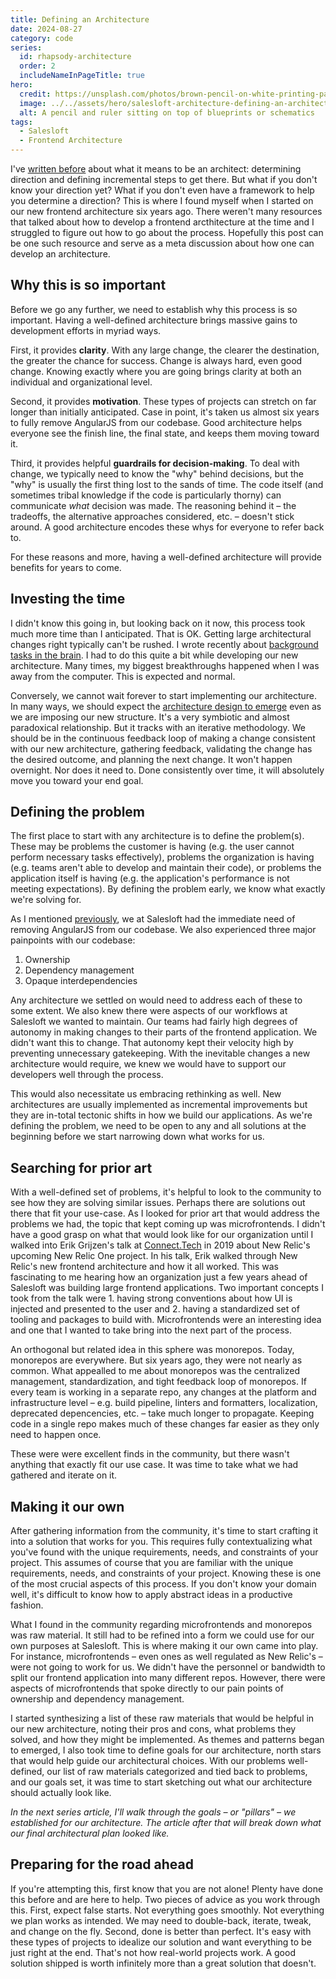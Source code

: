 ```yaml
---
title: Defining an Architecture
date: 2024-08-27
category: code
series:
  id: rhapsody-architecture
  order: 2
  includeNameInPageTitle: true
hero:
  credit: https://unsplash.com/photos/brown-pencil-on-white-printing-paper-fteR0e2BzKo
  image: ../../assets/hero/salesloft-architecture-defining-an-architecture.jpg
  alt: A pencil and ruler sitting on top of blueprints or schematics
tags:
  - Salesloft
  - Frontend Architecture
---
```


I've [written before](/posts/being-a-software-architect-at-salesloft) about what it means to be an architect: determining direction and defining incremental steps to get there. But what if you don't know your direction yet? What if you don't even have a framework to help you determine a direction? This is where I found myself when I started on our new frontend architecture six years ago. There weren't many resources that talked about how to develop a frontend arcthitecture at the time and I struggled to figure out how to go about the process. Hopefully this post can be one such resource and serve as a meta discussion about how one can develop an architecture.

## Why this is so important

Before we go any further, we need to establish why this process is so important. Having a well-defined architecture brings massive gains to development efforts in myriad ways.

First, it provides **clarity**. With any large change, the clearer the destination, the greater the chance for success. Change is always hard, even good change. Knowing exactly where you are going brings clarity at both an individual and organizational level.

Second, it provides **motivation**. These types of projects can stretch on far longer than initially anticipated. Case in point, it's taken us almost six years to fully remove AngularJS from our codebase. Good architecture helps everyone see the finish line, the final state, and keeps them moving toward it.

Third, it provides helpful **guardrails for decision-making**. To deal with change, we typically need to know the "why" behind decisions, but the "why" is usually the first thing lost to the sands of time. The code itself (and sometimes tribal knowledge if the code is particularly thorny) can communicate _what_ decision was made. The reasoning behind it – the tradeoffs, the alternative approaches considered, etc. – doesn't stick around. A good architecture encodes these whys for everyone to refer back to.

For these reasons and more, having a well-defined architecture will provide benefits for years to come.

## Investing the time

I didn't know this going in, but looking back on it now, this process took much more time than I anticipated. That is OK. Getting large architectural changes right typically can't be rushed. I wrote recently about [background tasks in the brain](/posts/background-threads-and-rubber-ducks/). I had to do this quite a bit while developing our new architecture. Many times, my biggest breakthroughs happened when I was away from the computer. This is expected and normal.

Conversely, we cannot wait forever to start implementing our architecture. In many ways, we should expect the [architecture design to emerge](https://en.wikipedia.org/wiki/Emergent_design#Emergent_design_in_agile_software_development) even as we are imposing our new structure. It's a very symbiotic and almost paradoxical relationship. But it tracks with an iterative methodology. We should be in the continuous feedback loop of making a change consistent with our new architecture, gathering feedback, validating the change has the desired outcome, and planning the next change. It won't happen overnight. Nor does it need to. Done consistently over time, it will absolutely move you toward your end goal.

## Defining the problem

The first place to start with any architecture is to define the problem(s). These may be problems the customer is having (e.g. the user cannot perform necessary tasks effectively), problems the organization is having (e.g. teams aren't able to develop and maintain their code), or problems the application itself is having (e.g. the application's performance is not meeting expectations). By defining the problem early, we know what exactly we're solving for.

As I mentioned [previously][prev], we at Salesloft had the immediate need of removing AngularJS from our codebase. We also experienced three major painpoints with our codebase:

1. Ownership
2. Dependency management
3. Opaque interdependencies

Any architecture we settled on would need to address each of these to some extent. We also knew there were aspects of our workflows at Salesloft we wanted to maintain. Our teams had fairly high degrees of autonomy in making changes to their parts of the frontend application. We didn't want this to change. That autonomy kept their velocity high by preventing unnecessary gatekeeping. With the inevitable changes a new architecture would require, we knew we would have to support our developers well through the process.

This would also necessitate us embracing rethinking as well. New architectures are usually implemented as incremental improvements but they are in-total tectonic shifts in how we build our applications. As we're defining the problem, we need to be open to any and all solutions at the beginning before we start narrowing down what works for us.

## Searching for prior art

With a well-defined set of problems, it's helpful to look to the community to see how they are solving similar issues. Perhaps there are solutions out there that fit your use-case. As I looked for prior art that would address the problems we had, the topic that kept coming up was microfrontends. I didn't have a good grasp on what that would look like for our organization until I walked into Erik Grijzen's talk at [Connect.Tech](https://connect.tech/) in 2019 about New Relic's upcoming New Relic One project. In his talk, Erik walked through New Relic's new frontend architecture and how it all worked. This was fascinating to me hearing how an organization just a few years ahead of Salesloft was building large frontend applications. Two important concepts I took from the talk were 1. having strong conventions about how UI is injected and presented to the user and 2. having a standardized set of tooling and packages to build with. Microfrontends were an interesting idea and one that I wanted to take bring into the next part of the process.

An orthogonal but related idea in this sphere was monorepos. Today, monorepos are everywhere. But six years ago, they were not nearly as common. What appealled to me about monorepos was the centralized management, standardization, and tight feedback loop of monorepos. If every team is working in a separate repo, any changes at the platform and infrastructure level – e.g. build pipeline, linters and formatters, localization, deprecated depencencies, etc. – take much longer to propagate. Keeping code in a single repo makes much of these changes far easier as they only need to happen once.

These were were excellent finds in the community, but there wasn't anything that exactly fit our use case. It was time to take what we had gathered and iterate on it.

## Making it our own

After gathering information from the community, it's time to start crafting it into a solution that works for you. This requires fully contextualizing what you've found with the unique requirements, needs, and constraints of your project. This assumes of course that you are familiar with the unique requirements, needs, and constraints of your project. Knowing these is one of the most crucial aspects of this process. If you don't know your domain well, it's difficult to know how to apply abstract ideas in a productive fashion.

What I found in the community regarding microfrontends and monorepos was raw material. It still had to be refined into a form we could use for our own purposes at Salesloft. This is where making it our own came into play. For instance, microfrontends – even ones as well regulated as New Relic's – were not going to work for us. We didn't have the personnel or bandwidth to split our frontend application into many different repos. However, there were aspects of microfrontends that spoke directly to our pain points of ownership and dependency management.

I started synthesizing a list of these raw materials that would be helpful in our new architecture, noting their pros and cons, what problems they solved, and how they might be implemented. As themes and patterns began to emerged, I also took time to define goals for our architecture, north stars that would help guide our architectural choices. With our problems well-defined, our list of raw materials categorized and tied back to problems, and our goals set, it was time to start sketching out what our architecture should actually look like.

_In the next series article, I'll walk through the goals – or "pillars" – we established for our architecture. The article after that will break down what our final architectural plan looked like._

## Preparing for the road ahead

If you're attempting this, first know that you are not alone! Plenty have done this before and are here to help. Two pieces of advice as you work through this. First, expect false starts. Not everything goes smoothly. Not everything we plan works as intended. We may need to double-back, iterate, tweak, and change on the fly. Second, done is better than perfect. It's easy with these types of projects to idealize our solution and want everything to be just right at the end. That's not how real-world projects work. A good solution shipped is worth infinitely more than a great solution that doesn't.

[prev]: ./rhapsody-architecture-where-we-started
